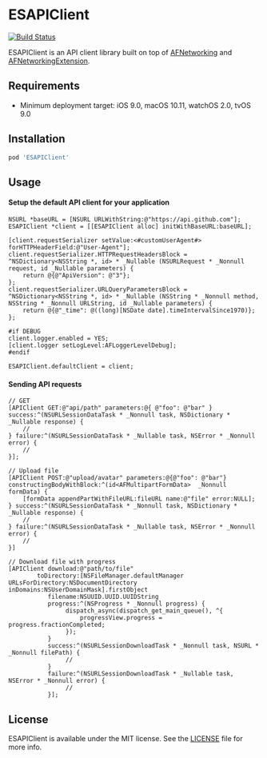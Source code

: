 # ESAPIClient

[![Build Status](https://travis-ci.org/ElfSundae/ESAPIClient.svg)](https://travis-ci.org/ElfSundae/ESAPIClient)

ESAPIClient is an API client library built on top of [AFNetworking](https://github.com/AFNetworking/AFNetworking) and [AFNetworkingExtension](https://github.com/ElfSundae/AFNetworkingExtension).

## Requirements

- Minimum deployment target: iOS 9.0, macOS 10.11, watchOS 2.0, tvOS 9.0

## Installation

```ruby
pod 'ESAPIClient'
```

## Usage

#### Setup the default API client for your application

```objc
NSURL *baseURL = [NSURL URLWithString:@"https://api.github.com"];
ESAPIClient *client = [[ESAPIClient alloc] initWithBaseURL:baseURL];

[client.requestSerializer setValue:<#customUserAgent#> forHTTPHeaderField:@"User-Agent"];
client.requestSerializer.HTTPRequestHeadersBlock = ^NSDictionary<NSString *, id> * _Nullable (NSURLRequest * _Nonnull request, id _Nullable parameters) {
    return @{@"ApiVersion": @"3"};
};
client.requestSerializer.URLQueryParametersBlock = ^NSDictionary<NSString *, id> * _Nullable (NSString * _Nonnull method, NSString * _Nonnull URLString, id _Nullable parameters) {
    return @{@"_time": @((long)[NSDate date].timeIntervalSince1970)};
};

#if DEBUG
client.logger.enabled = YES;
[client.logger setLogLevel:AFLoggerLevelDebug];
#endif

ESAPIClient.defaultClient = client;
```

#### Sending API requests

```objc
// GET
[APIClient GET:@"api/path" parameters:@{ @"foo": @"bar" } success:^(NSURLSessionDataTask * _Nonnull task, NSDictionary * _Nullable response) {
    //
} failure:^(NSURLSessionDataTask * _Nullable task, NSError * _Nonnull error) {
    //
}];

// Upload file
[APIClient POST:@"upload/avatar" parameters:@{@"foo": @"bar"} constructingBodyWithBlock:^(id<AFMultipartFormData>  _Nonnull formData) {
    [formData appendPartWithFileURL:fileURL name:@"file" error:NULL];
} success:^(NSURLSessionDataTask * _Nonnull task, NSDictionary * _Nullable response) {
    //
} failure:^(NSURLSessionDataTask * _Nullable task, NSError * _Nonnull error) {
    //
}]

// Download file with progress
[APIClient download:@"path/to/file"
        toDirectory:[NSFileManager.defaultManager URLsForDirectory:NSDocumentDirectory inDomains:NSUserDomainMask].firstObject
           filename:NSUUID.UUID.UUIDString
           progress:^(NSProgress * _Nonnull progress) {
                dispatch_async(dispatch_get_main_queue(), ^{
                    progressView.progress = progress.fractionCompleted;
                });
           }
           success:^(NSURLSessionDownloadTask * _Nonnull task, NSURL * _Nonnull filePath) {
                //
           }
           failure:^(NSURLSessionDownloadTask * _Nullable task, NSError * _Nonnull error) {
                //
           }];
```

## License

ESAPIClient is available under the MIT license. See the [LICENSE](LICENSE) file for more info.

